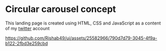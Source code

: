# Circular carousel concept
This landing page is created using HTML, CSS and JavaScript as a content of my [twitter](https://twitter.com/RajRishab_) account 




https://github.com/Rishab49/ui/assets/25582966/790d7d79-3045-4f9a-b122-2fbd3e259cbd

